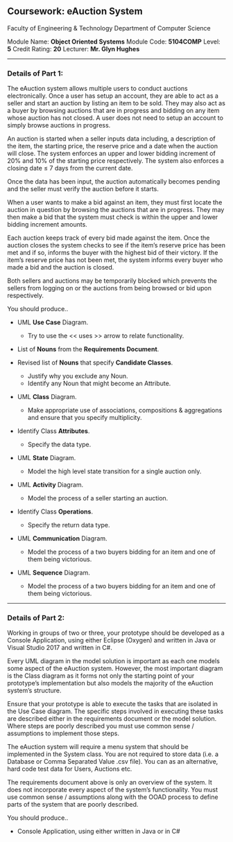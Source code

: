 ## Coursework: eAuction System
Faculty of Engineering & Technology
Department of Computer Science

Module Name: **Object Oriented Systems**
Module Code: **5104COMP**
Level: **5**
Credit Rating: **20**
Lecturer: **Mr. Glyn Hughes**

---

### Details of Part 1:

The eAuction system allows multiple users to conduct auctions electronically. Once a user has setup an account, they are able to act as a seller and start an auction by listing an item to be sold. They may also act as a buyer by browsing auctions that are in progress and bidding on any item whose auction has not closed. A user does not need to setup an account to simply browse auctions in progress.

An auction is started when a seller inputs data including, a description of the item, the starting price, the reserve price and a date when the auction will close. The system enforces an upper and lower bidding increment of 20% and 10% of the starting price respectively. The system also enforces a closing date ≤ 7 days from the current date.

Once the data has been input, the auction automatically becomes pending and the seller must verify the auction before it starts.

When a user wants to make a bid against an item, they must first locate the auction in question by browsing the auctions that are in progress. They may then make a bid that the system must check is within the upper and lower bidding increment amounts.

Each auction keeps track of every bid made against the item. Once the auction closes the system checks to see if the item’s reserve price has been met and if so, informs the buyer with the highest bid of their victory. If the item’s reserve price has not been met, the system informs every buyer who made a bid and the auction is closed.

Both sellers and auctions may be temporarily blocked which prevents the sellers from logging on or the auctions from being browsed or bid upon respectively.

You should produce..

- UML **Use Case** Diagram.
    - Try to use the << uses >> arrow to relate functionality.

- List of **Nouns** from the **Requirements Document**.

- Revised list of **Nouns** that specify **Candidate Classes**.
    - Justify why you exclude any Noun.
    - Identify any Noun that might become an Attribute.

- UML **Class** Diagram.
    - Make appropriate use of associations, compositions & aggregations and ensure that you specify multiplicity.

- Identify Class **Attributes**.
    - Specify the data type.

- UML **State** Diagram.
    - Model the high level state transition for a single auction only.

- UML **Activity** Diagram.
    - Model the process of a seller starting an auction.

- Identify Class **Operations**.
    - Specify the return data type.

- UML **Communication** Diagram.
    - Model the process of a two buyers bidding for an item and one of them being victorious.

- UML **Sequence** Diagram.
    - Model the process of a two buyers bidding for an item and one of them being victorious.

---

### Details of Part 2:

Working in groups of two or three, your prototype should be developed as a Console Application, using either Eclipse (Oxygen) and written in Java or Visual Studio 2017 and written in C#.

Every UML diagram in the model solution is important as each one models some aspect of the eAuction system. However, the most important diagram is the Class diagram as it forms not only the starting point of your prototype’s implementation but also models the majority of the eAuction system’s structure.

Ensure that your prototype is able to execute the tasks that are isolated in the Use Case diagram. The specific steps involved in executing these tasks are described either in the requirements document or the model solution. Where steps are poorly described you must use common sense / assumptions to implement those steps.

The eAuction system will require a menu system that should be implemented in the System class. You are not required to store data (i.e. a Database or Comma Separated Value .csv file). You can as an alternative, hard code test data for Users, Auctions etc.

The requirements document above is only an overview of the system. It does not incorporate every aspect of the system’s functionality. You must use common sense / assumptions along with the OOAD process to define parts of the system that are poorly described.

You should produce..

- Console Application, using either written in Java or in C#